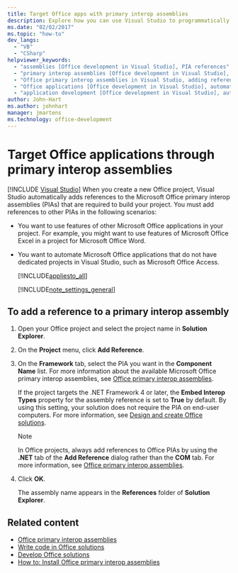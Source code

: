 ```yaml
---
title: Target Office apps with primary interop assemblies
description: Explore how you can use Visual Studio to programmatically target Microsoft Office applications through primary interop assemblies.
ms.date: "02/02/2017"
ms.topic: "how-to"
dev_langs:
  - "VB"
  - "CSharp"
helpviewer_keywords:
  - "assemblies [Office development in Visual Studio], PIA references"
  - "primary interop assemblies [Office development in Visual Studio], adding references to"
  - "Office primary interop assemblies in Visual Studio, adding references to"
  - "Office applications [Office development in Visual Studio], automating"
  - "application development [Office development in Visual Studio], automating"
author: John-Hart
ms.author: johnhart
manager: jmartens
ms.technology: office-development
---
```

# Target Office applications through primary interop assemblies

 [!INCLUDE [Visual Studio](~/includes/applies-to-version/vs-windows-only.md)]
  When you create a new Office project, Visual Studio automatically adds references to the Microsoft Office primary interop assemblies (PIAs) that are required to build your project. You must add references to other PIAs in the following scenarios:

- You want to use features of other Microsoft Office applications in your project. For example, you might want to use features of Microsoft Office Excel in a project for Microsoft Office Word.

- You want to automate Microsoft Office applications that do not have dedicated projects in Visual Studio, such as Microsoft Office Access.

  [!INCLUDE[appliesto_all](../vsto/includes/appliesto-all-md.md)]

  [!INCLUDE[note_settings_general](../sharepoint/includes/note-settings-general-md.md)]

## To add a reference to a primary interop assembly

1. Open your Office project and select the project name in **Solution Explorer**.

2. On the **Project** menu, click **Add Reference**.

3. On the **Framework** tab, select the PIA you want in the **Component Name** list. For more information about the available Microsoft Office primary interop assemblies, see [Office primary interop assemblies](../vsto/office-primary-interop-assemblies.md).

     If the project targets the .NET Framework 4 or later, the **Embed Interop Types** property for the assembly reference is set to **True** by default. By using this setting, your solution does not require the PIA on end-user computers. For more information, see [Design and create Office solutions](../vsto/designing-and-creating-office-solutions.md).

    > [!NOTE]
    > In Office projects, always add references to Office PIAs by using the **.NET** tab of the **Add Reference** dialog rather than the **COM** tab. For more information, see [Office primary interop assemblies](../vsto/office-primary-interop-assemblies.md).

4. Click **OK**.

     The assembly name appears in the **References** folder of **Solution Explorer**.

## Related content
- [Office primary interop assemblies](../vsto/office-primary-interop-assemblies.md)
- [Write code in Office solutions](../vsto/writing-code-in-office-solutions.md)
- [Develop Office solutions](../vsto/developing-office-solutions.md)
- [How to: Install Office primary interop assemblies](../vsto/how-to-install-office-primary-interop-assemblies.md)
